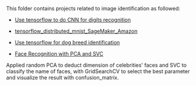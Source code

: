 This folder contains projects related to image identification as followed:

  * [Use tensorflow to do CNN for digits recognition](https://github.com/LunaYogada/452_machine_learning/blob/master/image%20identification/Use%20tensorflow%20to%20do%20CNN%20for%20digits%20recognition.ipynb)
  

  * [tensorflow_distributed_mnist_SageMaker_Amazon](https://github.com/LunaYogada/452_machine_learning/blob/master/image%20identification/hm8_tensorflow_distributed_mnist_SageMaker_Amazon.ipynb)

  * [Use tensorflow for dog breed identification](https://github.com/LunaYogada/452_machine_learning/blob/master/image%20identification/dog%20breed%20identification.ipynb)

  * [Face Recognition with PCA and SVC](https://github.com/LunaYogada/452_machine_learning/blob/master/image%20identification/Face%20Recognition.ipynb)
  
  Applied random PCA to deduct dimension of celebrities' faces and SVC to classify the name of faces, with GridSearchCV to select the best parameter and visualize the result with confusion_matrix.

